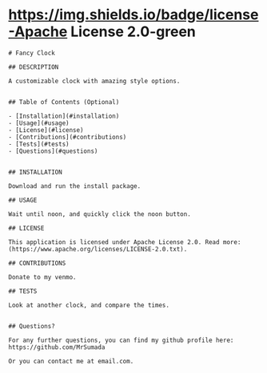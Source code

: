 # https://img.shields.io/badge/license-Apache License 2.0-green

    # Fancy Clock

    ## DESCRIPTION
    
    A customizable clock with amazing style options.


    ## Table of Contents (Optional)

    - [Installation](#installation)
    - [Usage](#usage)
    - [License](#license)
    - [Contributions](#contributions)
    - [Tests](#tests)
    - [Questions](#questions)


    ## INSTALLATION
    
    Download and run the install package.
    
    ## USAGE
    
    Wait until noon, and quickly click the noon button.

    ## LICENSE
    
    This application is licensed under Apache License 2.0. Read more: (https://www.apache.org/licenses/LICENSE-2.0.txt).
    
    ## CONTRIBUTIONS
    
    Donate to my venmo.
    
    ## TESTS
    
    Look at another clock, and compare the times.
    
    
    ## Questions?

    For any further questions, you can find my github profile here: https://github.com/MrSumada
    
    Or you can contact me at email.com.
    